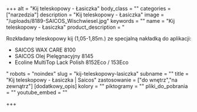+++
alt = "Kij teleskopowy - Łasiczka"
body_class = ""
categories = ["narzedzia"]
description = "Kij teleskopowy - Łasiczka"
image = "/uploads/8189-SAICOS_Wischwiesel.jpg"
keywords = ""
name = "Kij teleskopowy - Łasiczka"
product_description = "<p>Rozkładany teleskopowy kij (1,05-1,85m.) ze specjalną nakładką do aplikacji:</p><ul><li>SAICOS WAX CARE 8100</li><li>SAICOS Olej Pielęgnacyjny 8145</li><li>Ecoline MultiTop Lack Polish 8152Eco / 153Eco</li></ul>"
robots = "noindex"
slug = "kij-teleskopowy-lasiczka"
subname = ""
title = "Kij teleskopowy - Łasiczka | Saicos"
zastosowanie = ["do wnętrz","na zewnątrz"]
[dodatkowy_opis]
kolory = ""
piktogramy = ""
pliki_do_pobrania = ""
youtube_embed = ""

+++
